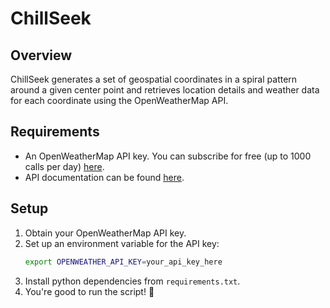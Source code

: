 # ChillSeek

## Overview
ChillSeek generates a set of geospatial coordinates in a spiral pattern around a given center point and retrieves location details and weather data for each coordinate using the OpenWeatherMap API.

## Requirements
- An OpenWeatherMap API key. You can subscribe for free (up to 1000 calls per day) [here](https://home.openweathermap.org/subscriptions/unauth_subscribe/onecall_30/base).
- API documentation can be found [here](https://openweathermap.org/api/one-call-3).

## Setup
1. Obtain your OpenWeatherMap API key.
2. Set up an environment variable for the API key:
   ```sh
   export OPENWEATHER_API_KEY=your_api_key_here
   ```
3. Install python dependencies from `requirements.txt`.
4. You're good to run the script! 🚀

